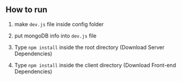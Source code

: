 ## How to run

1. make `dev.js` file inside config folder

2. put mongoDB info into `dev.js` file

3. Type `npm install` inside the root directory (Download Server Dependencies)

4. Type `npm install` inside the client directory (Download Front-end Dependencies)
